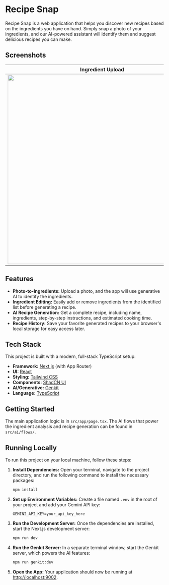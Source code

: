 # Recipe Snap

Recipe Snap is a web application that helps you discover new recipes based on the ingredients you have on hand. Simply snap a photo of your ingredients, and our AI-powered assistant will identify them and suggest delicious recipes you can make.

## Screenshots

| Ingredient Upload | Recipe View |
| :---: | :---: |
| <img src="https://placehold.co/IngredientsfromImage.png" width="600" data-ai-hint="screenshot application"> | <img src="https://placehold.co/RecipetoMake.png" width="600" data-ai-hint="screenshot recipe"> |

## Features

- **Photo-to-Ingredients:** Upload a photo, and the app will use generative AI to identify the ingredients.
- **Ingredient Editing:** Easily add or remove ingredients from the identified list before generating a recipe.
- **AI Recipe Generation:** Get a complete recipe, including name, ingredients, step-by-step instructions, and estimated cooking time.
- **Recipe History:** Save your favorite generated recipes to your browser's local storage for easy access later.

## Tech Stack

This project is built with a modern, full-stack TypeScript setup:

- **Framework:** [Next.js](https://nextjs.org/) (with App Router)
- **UI:** [React](https://react.dev/)
- **Styling:** [Tailwind CSS](https://tailwindcss.com/)
- **Components:** [ShadCN UI](https://ui.shadcn.com/)
- **AI/Generative:** [Genkit](https://firebase.google.com/docs/genkit)
- **Language:** [TypeScript](https://www.typescriptlang.org/)

## Getting Started

The main application logic is in `src/app/page.tsx`. The AI flows that power the ingredient analysis and recipe generation can be found in `src/ai/flows/`.

## Running Locally

To run this project on your local machine, follow these steps:

1.  **Install Dependencies:**
    Open your terminal, navigate to the project directory, and run the following command to install the necessary packages:
    ```bash
    npm install
    ```

2.  **Set up Environment Variables:**
    Create a file named `.env` in the root of your project and add your Gemini API key:
    ```
    GEMINI_API_KEY=your_api_key_here
    ```

3.  **Run the Development Server:**
    Once the dependencies are installed, start the Next.js development server:
    ```bash
    npm run dev
    ```

4.  **Run the Genkit Server:**
    In a separate terminal window, start the Genkit server, which powers the AI features:
    ```bash
    npm run genkit:dev
    ```

5.  **Open the App:**
    Your application should now be running at [http://localhost:9002](http://localhost:9002).
